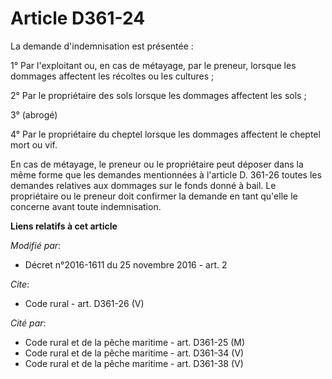 # Article D361-24

La demande d'indemnisation est présentée : 

1° Par l'exploitant ou, en cas de métayage, par le preneur, lorsque les dommages affectent les récoltes ou les cultures ; 

2° Par le propriétaire des sols lorsque les dommages affectent les sols ; 

3° (abrogé) 

4° Par le propriétaire du cheptel lorsque les dommages affectent le cheptel mort ou vif. 

En cas de métayage, le preneur ou le propriétaire peut déposer dans la même forme que les demandes mentionnées à l'article D.
361-26 toutes les demandes relatives aux dommages sur le fonds donné à bail. Le propriétaire ou le preneur doit confirmer la
demande en tant qu'elle le concerne avant toute indemnisation.

**Liens relatifs à cet article**

_Modifié par_:

  - Décret n°2016-1611 du 25 novembre 2016 - art. 2

_Cite_:

  - Code rural - art. D361-26 (V)

_Cité par_:

  - Code rural et de la pêche maritime - art. D361-25 (M)
  - Code rural et de la pêche maritime - art. D361-34 (V)
  - Code rural et de la pêche maritime - art. D361-38 (V)
